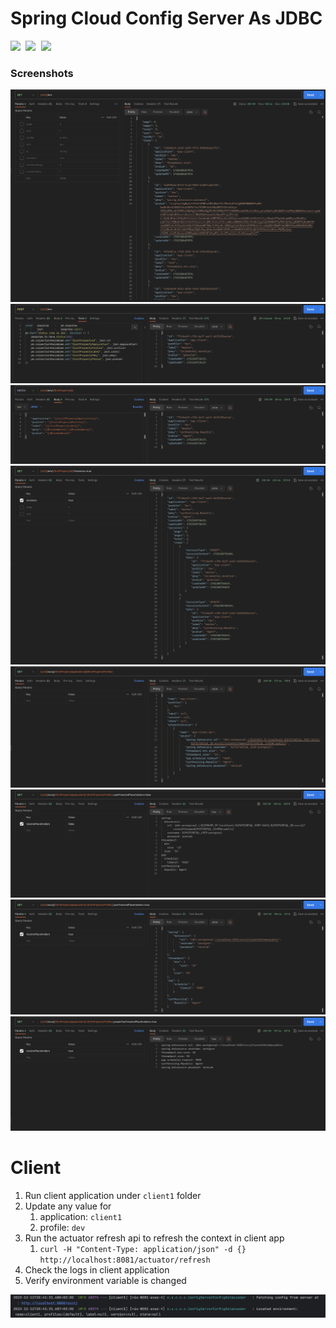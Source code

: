 # Spring Cloud Config Server As JDBC

<samp>
    <img src='https://img.shields.io/badge/kotlin-%237F52FF.svg?&style=flat&logo=kotlin&logoColor=white'>
    <img src='https://img.shields.io/badge/spring-%236DB33F.svg?style=flat&logo=spring&logoColor=white'>
    <img src='https://img.shields.io/badge/springboot-black?&style=flat&logo=springboot&logoColor=green'>

</samp>

### Screenshots

<img src="all.png" alt="all.png"/>
<img src="create.png" alt="create.png"/>
<img src="update.png" alt="update.png"/>
<img src="show.png" alt="show.png"/>
<img src="profile.png" alt="profile.png"/>
<img src="yml.png" alt="yml.png"/>
<img src="json.png" alt="json.png"/>
<img src="properties.png" alt="properties.png"/>


# Client
1. Run client application under ``client1`` folder
2. Update any value for
   1. application: `client1`
   2. profile: `dev`
3. Run the actuator refresh api to refresh the context in client app
   1. `curl -H "Content-Type: application/json" -d {} http://localhost:8081/actuator/refresh`
4. Check the logs in client application
5. Verify environment variable is changed

<img src="client-refresh.png" alt="client-refresh.png"/>